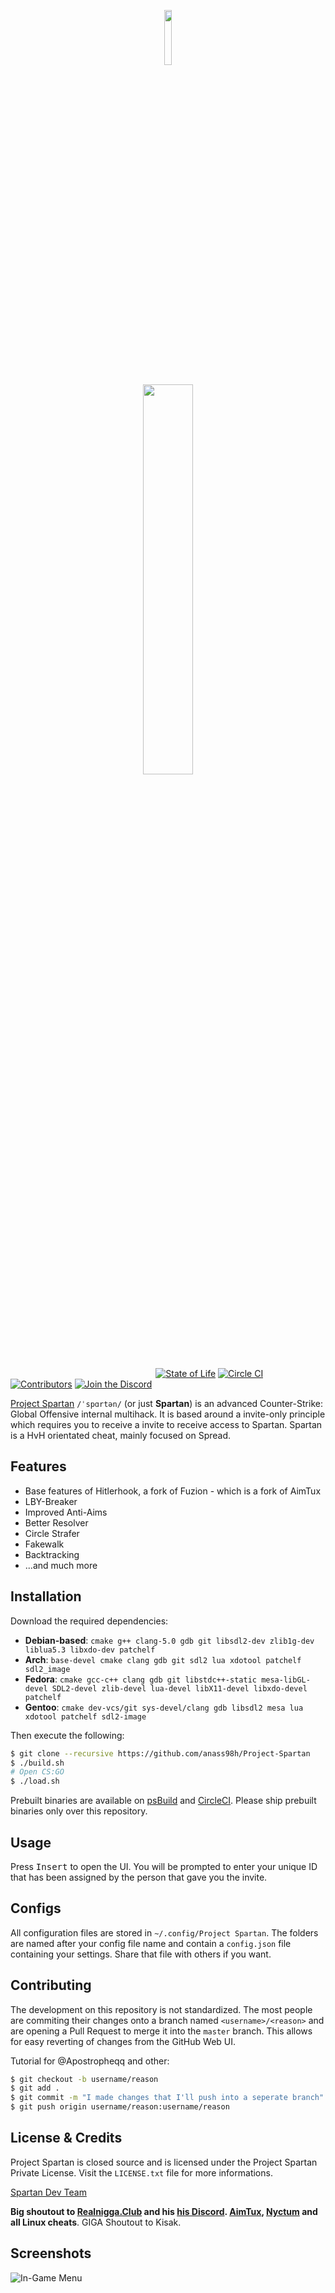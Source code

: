 <p align="center"><img width=15% src="https://pbs.twimg.com/profile_images/672198632733548544/FCDxjRu1.png"></p>
<p align="center"><img width=40% src="https://i.imgur.com/42q4drh.png"></p>

&nbsp;&nbsp;&nbsp;&nbsp;&nbsp;&nbsp;&nbsp;&nbsp;&nbsp;&nbsp;
&nbsp;&nbsp;&nbsp;&nbsp;&nbsp;&nbsp;&nbsp;&nbsp;&nbsp;&nbsp;
&nbsp;&nbsp;&nbsp;&nbsp;&nbsp;&nbsp;&nbsp;&nbsp;&nbsp;&nbsp;
&nbsp;&nbsp;&nbsp;&nbsp;&nbsp;&nbsp;&nbsp;&nbsp;&nbsp;&nbsp;
&nbsp;&nbsp;&nbsp;&nbsp;&nbsp;&nbsp;&nbsp;&nbsp;&nbsp;&nbsp;
&nbsp;&nbsp;&nbsp;
[![State of Life](https://img.shields.io/badge/state-beta-orange.svg)][0]
[![Circle CI](https://img.shields.io/circleci/token/d414e4537f4abe5f1f6a9e269894e04662e1c160/project/github/anass98h/Project-Spartan/master.svg)][4]
[![Contributors](https://img.shields.io/badge/collaborators-7-green.svg)][1]
[![Join the Discord](https://img.shields.io/discord/336453128033533963.svg?label=discord)][2]
&nbsp;&nbsp;&nbsp;&nbsp;&nbsp;&nbsp;&nbsp;&nbsp;&nbsp;&nbsp;
&nbsp;&nbsp;&nbsp;&nbsp;&nbsp;&nbsp;&nbsp;&nbsp;&nbsp;&nbsp;
&nbsp;&nbsp;&nbsp;&nbsp;&nbsp;&nbsp;&nbsp;&nbsp;&nbsp;&nbsp;
&nbsp;&nbsp;&nbsp;&nbsp;&nbsp;&nbsp;&nbsp;&nbsp;&nbsp;&nbsp;
&nbsp;&nbsp;&nbsp;&nbsp;&nbsp;&nbsp;&nbsp;&nbsp;&nbsp;&nbsp;

[Project Spartan](http://spartan.whatkills.us/ "Website") `/ˈspɑrtən/` (or just **Spartan**) is an advanced Counter-Strike:
Global Offensive internal multihack. It is based around a invite-only principle
which requires you to receive a invite to receive access to Spartan.
Spartan is a HvH orientated cheat, mainly focused on Spread.

## Features

* Base features of Hitlerhook, a fork of Fuzion - which is a fork of AimTux
* LBY-Breaker
* Improved Anti-Aims
* Better Resolver
* Circle Strafer
* Fakewalk
* Backtracking
* ...and much more

## Installation

Download the required dependencies:
* **Debian-based**: `cmake g++ clang-5.0 gdb git libsdl2-dev zlib1g-dev liblua5.3 libxdo-dev patchelf`
* **Arch**: `base-devel cmake clang gdb git sdl2 lua xdotool patchelf sdl2_image`
* **Fedora**: `cmake gcc-c++ clang gdb git libstdc++-static mesa-libGL-devel SDL2-devel zlib-devel lua-devel libX11-devel libxdo-devel patchelf`
* **Gentoo**: `cmake dev-vcs/git sys-devel/clang gdb libsdl2 mesa lua xdotool patchelf sdl2-image`

Then execute the following:

```bash
$ git clone --recursive https://github.com/anass98h/Project-Spartan
$ ./build.sh
# Open CS:GO
$ ./load.sh
```

Prebuilt binaries are available on [psBuild][3] and [CircleCI][4].
Please ship prebuilt binaries only over this repository.

## Usage

Press <kbd>Insert</kbd> to open the UI. You will be prompted to enter
your unique ID that has been assigned by the person that gave you the
invite.

## Configs

All configuration files are stored in `~/.config/Project Spartan`.
The folders are named after your config file name and contain a `config.json`
file containing your settings. Share that file with others if you want.

## Contributing

The development on this repository is not standardized. The most people are commiting
their changes onto a branch named `<username>/<reason>` and are opening a
Pull Request to merge it into the `master` branch. This allows for easy
reverting of changes from the GitHub Web UI.

Tutorial for @Apostropheqq and other:

```bash
$ git checkout -b username/reason
$ git add .
$ git commit -m "I made changes that I'll push into a seperate branch"
$ git push origin username/reason:username/reason
```

## License & Credits

Project Spartan is closed source and is licensed under the
Project Spartan Private License. Visit the `LICENSE.txt` file for more
informations.

[Spartan Dev Team](http://spartan.whatkills.us/ "Website")

**Big shoutout to [Realnigga.Club](http://realnigga.club/ "Website") and his [his Discord](http://discord.me/realnigga "Discord"). [AimTux](http://aimtux.net/ "Website"), [Nyctum](http://nyctum.cc/ "Website") and all Linux cheats**.
GIGA Shoutout to Kisak.

## Screenshots

![In-Game Menu](http://spartan.whatkills.us/i/spartanmenu.png)

[0]: https://github.com/anass98h/Project-Spartan
[1]: https://github.com/anass98h/Project-Spartan
[2]: https://discord.gg/exTBFWz
[3]: https://github.com/ikfe/psbuilds
[4]: https://circleci.com/gh/anass98h/Project-Spartan/
